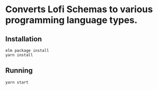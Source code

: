 # Converts Lofi Schemas to various programming language types.

## Installation

```
elm package install
yarn install
```

## Running

```
yarn start
```

